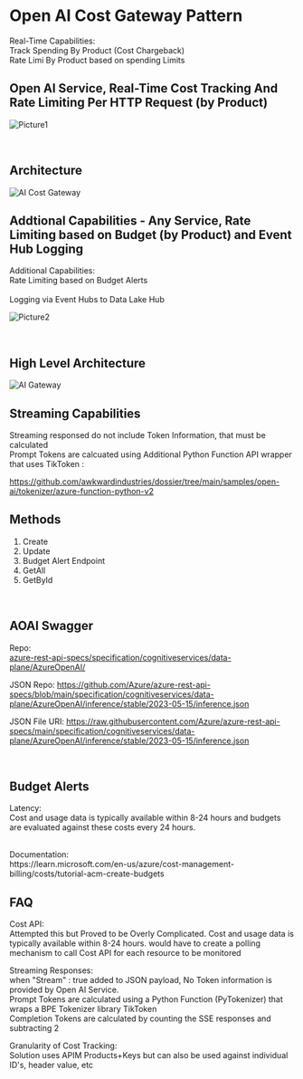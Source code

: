 # Open AI Cost Gateway Pattern

Real-Time Capabilities: <br/>
   Track Spending By Product (Cost Chargeback)  <br/>
   Rate Limi By Product based on spending Limits  <br/>



## Open AI Service, Real-Time Cost Tracking And Rate Limiting Per HTTP Request (by Product)


![Picture1](https://github.com/ThePreston/Custom-Rate-Limiter-API/assets/84995595/1a27d263-f69e-41c0-9f30-7fb9e5d23cf7)


<br/>


## Architecture


![AI Cost Gateway](https://github.com/ThePreston/Custom-Rate-Limiter-API/assets/84995595/257a293d-83ec-4082-b0d5-2fe584ab1c79)



## Addtional Capabilities - Any Service, Rate Limiting based on Budget (by Product) and Event Hub Logging

Additional Capabilities: <br/>
   Rate Limiting based on Budget Alerts <br/>   
   Logging via Event Hubs to Data Lake Hub <br/>


![Picture2](https://github.com/ThePreston/Custom-Rate-Limiter-API/assets/84995595/8e335ce5-f484-4b39-85f7-6b4accae5d4a)


<br/>



## High Level Architecture


![AI Gateway](https://github.com/ThePreston/Custom-Rate-Limiter-API/assets/84995595/cc3d5d63-0df0-43b9-923a-7a1a32da487d)


## Streaming Capabilities
Streaming responsed do not include Token Information, that must be calculated <br/>
Prompt Tokens are calcuated using Additional Python Function API wrapper that uses TikToken : <br/>

https://github.com/awkwardindustries/dossier/tree/main/samples/open-ai/tokenizer/azure-function-python-v2


## Methods

1) Create
2) Update
3) Budget Alert Endpoint
4) GetAll
5) GetById

   
<br/>


## AOAI Swagger

Repo: <br/>
   [azure-rest-api-specs/specification/cognitiveservices/data-plane/AzureOpenAI/](https://github.com/Azure/azure-rest-api-specs/tree/main/specification/cognitiveservices/data-plane/AzureOpenAI)

JSON Repo:
https://github.com/Azure/azure-rest-api-specs/blob/main/specification/cognitiveservices/data-plane/AzureOpenAI/inference/stable/2023-05-15/inference.json

JSON File URI:
https://raw.githubusercontent.com/Azure/azure-rest-api-specs/main/specification/cognitiveservices/data-plane/AzureOpenAI/inference/stable/2023-05-15/inference.json

<br/>


## Budget Alerts

Latency: </br>
Cost and usage data is typically available within 8-24 hours and budgets are evaluated against these costs every 24 hours.

<br/>
Documentation: <br/>
https://learn.microsoft.com/en-us/azure/cost-management-billing/costs/tutorial-acm-create-budgets


## FAQ

Cost API: </br>
Attempted this but Proved to be Overly Complicated. Cost and usage data is typically available within 8-24 hours. 
would have to create a polling mechanism to call Cost API for each resource to be monitored
</br>

Streaming Responses: </br>
when "Stream" : true added to JSON payload, No Token information is provided by Open AI Service.  </br>
Prompt Tokens are calculated using a Python Function (PyTokenizer) that wraps a BPE Tokenizer library TikToken </br>
Completion Tokens are calculated by counting the SSE responses and subtracting 2 </br>


Granularity of Cost Tracking: </br>
Solution uses APIM Products+Keys but can also be used against individual ID's, header value, etc
